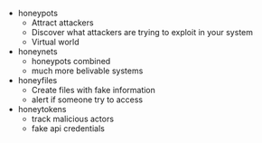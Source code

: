 - honeypots
	- Attract attackers
	- Discover what attackers are trying to exploit in your system
	- Virtual world
- honeynets
	- honeypots combined
	- much more belivable systems
- honeyfiles
	- Create files with fake information
	- alert if someone try to access
- honeytokens
	- track malicious actors
	- fake api credentials
